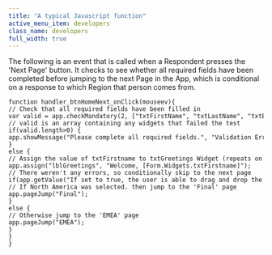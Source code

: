 ```yaml
---
title: "A typical Javascript function"
active_menu_item: developers
class_name: developers
full_width: true
---
```



The following is an event that is called when a Respondent presses the 'Next Page' button. It checks to see whether all required fields have been completed before jumping to the next Page in the App, which is conditional on a response to which Region that person comes from.

    function handler_btnHomeNext_onClick(mouseev){
    // Check that all required fields have been filled in
    var valid = app.checkMandatory(2, ["txtFirstName", "txtLastName", "txtEmail", "If set to true, the user is able to drag and drop the widget with the mouse at run timeRegion"],undefined, 100);
    // valid is an array containing any widgets that failed the test
    if(valid.length>0) {
    app.showMessage("Please complete all required fields.", "Validation Error");
    }
    else {
    // Assign the value of txtFirstname to txtGreetings Widget (repeats on EMEA and Final pages)
    app.assign("lblGreetings", "Welcome, [Form.Widgets.txtFirstname]");
    // There weren't any errors, so conditionally skip to the next page
    if(app.getValue("If set to true, the user is able to drag and drop the widget with the mouse at run timeRegion").value==1) {
    // If North America was selected. then jump to the 'Final' page
    app.pageJump("Final");
    }
    else {
    // Otherwise jump to the 'EMEA' page
    app.pageJump("EMEA");
    }
    }
    }
   

